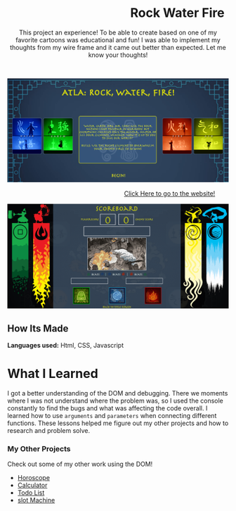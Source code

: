 # &emsp;&emsp;&emsp;&emsp;&emsp;&emsp;&emsp;&emsp;&emsp;&emsp;Rock Water Fire

<p align="center">
  This project an experience! To be able to create based on one of my favorite cartoons was educational and fun! I was able to implement my thoughts from my wire frame and it came out better than expected. Let me know your thoughts!
</p>
&emsp;
<p align="center">
<img src="https://github.com/DashlinS/rock-water-fire/blob/master/gifs/ATLA-begin.png" width="700">
</p>

&emsp;&emsp;&emsp;&emsp;&emsp;&emsp;&emsp;&emsp;&emsp;&emsp;&emsp;&emsp;&emsp;&emsp;&emsp;&emsp;&emsp;&emsp;&emsp;[Click Here to go to the website!](https://atla-rockwaterfire.netlify.app/)

<p align="center">
<img src="https://github.com/DashlinS/rock-water-fire/blob/master/gifs/ATLA-play.gif" width="700">
</p>

## How Its Made 

**Languages used:** Html, CSS, Javascript

# What I Learned

I got a better understanding of the DOM and debugging. There we moments where I was not understand where the problem was, so I used the console constantly to find the bugs and what was affecting the code overall. 
I learned how to use `arguments` and `parameters` when connecting different functions. These lessons helped me figure out my other projects and how to research and problem solve.


### My Other Projects 

Check out some of my other work using the DOM!

* [Horoscope](https://github.com/DashlinS/Horoscope)
* [Calculator](https://github.com/DashlinS/calculator)
* [Todo List](https://github.com/DashlinS/ToDo_List)
* [slot Machine](https://github.com/DashlinS/SlotMachine)